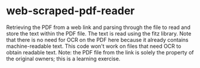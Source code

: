 # web-scraped-pdf-reader
Retrieving the PDF from a web link and parsing through the file to read and store the text within the PDF file.
The text is read using the fitz library. 
Note that there is no need for OCR on the PDF here because it already contains machine-readable text. This code won't work on files that need OCR to obtain readable text.
Note: the PDF file from the link is solely the property of the original owners; this is a learning exercise.
